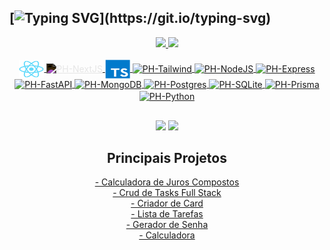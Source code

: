 ## [![Typing SVG](https://readme-typing-svg.herokuapp.com/?color=628FDB&size=35&center=true&vCenter=true&width=1000&lines=Olá,+meu+nome+é+Paulo+Henrique;Tenho+25+anos;Sou+desenvolvedor+Full+Stack;Apaixonado+por+tecnologia+e+inovação;Bem-vindo+ao+meu+GitHub!)](https://git.io/typing-svg)


<div align="center">
  <a href="https://github.com/Paulo-Henrique21">
  <img height="180em" src="https://github-readme-stats.vercel.app/api?username=Paulo-Henrique21&show_icons=true&theme=tokyonight&include_all_commits=true&count_private=true"/>
  <img height="180em" src="https://github-readme-stats.vercel.app/api/top-langs/?username=Paulo-Henrique21&layout=compact&langs_count=7&theme=tokyonight"/>
</div>
<div align="center"><br>

  <!-- Frontend -->
  <img align="center" alt="PH-React" height="30" width="40" src="https://raw.githubusercontent.com/devicons/devicon/master/icons/react/react-original.svg">
  <img align="center" alt="PH-NextJS" height="30" width="40"
       src="https://cdn.jsdelivr.net/gh/devicons/devicon/icons/nextjs/nextjs-original.svg"
       style="filter: invert(100%);" />
  <img align="center" alt="PH-Ts" height="30" width="40" src="https://raw.githubusercontent.com/devicons/devicon/master/icons/typescript/typescript-plain.svg">
  <img align="center" alt="PH-Tailwind" height="30" width="40" src="https://www.vectorlogo.zone/logos/tailwindcss/tailwindcss-icon.svg" />

  <!-- Backend -->
  <img align="center" alt="PH-NodeJS" height="30" width="40" src="https://cdn.jsdelivr.net/gh/devicons/devicon/icons/nodejs/nodejs-original.svg" />
  <img align="center" alt="PH-Express" height="30" width="40" src="https://cdn.jsdelivr.net/gh/devicons/devicon/icons/express/express-original.svg" />
  <img align="center" alt="PH-FastAPI" height="30" width="40" src="https://cdn.jsdelivr.net/gh/devicons/devicon/icons/fastapi/fastapi-original.svg" />

  <!-- Databases -->
  <img align="center" alt="PH-MongoDB" height="30" width="40" src="https://cdn.jsdelivr.net/gh/devicons/devicon/icons/mongodb/mongodb-original.svg" />
  <img align="center" alt="PH-Postgres" height="30" width="40" src="https://cdn.jsdelivr.net/gh/devicons/devicon/icons/postgresql/postgresql-original.svg" />
  <img align="center" alt="PH-SQLite" height="30" width="40" src="https://cdn.jsdelivr.net/gh/devicons/devicon/icons/sqlite/sqlite-original.svg" />

  <!-- Outros -->
  <img align="center" alt="PH-Prisma" height="30" width="40" src="https://cdn.jsdelivr.net/gh/devicons/devicon/icons/prisma/prisma-original.svg" />
  <img align="center" alt="PH-Python" height="30" width="40" src="https://cdn.jsdelivr.net/gh/devicons/devicon/icons/python/python-original.svg" />
</div>


  
  ##
 
<div align="center"> 
  <a href = "mailto:ph.santc2@gmail.com"><img src="https://img.shields.io/badge/-Gmail-%23333?style=for-the-badge&logo=gmail&logoColor=white" target="_blank"></a>
  <a href="https://www.linkedin.com/in/paulo-henrique-souza-dev/" target="_blank"><img src="https://img.shields.io/badge/-LinkedIn-%230077B5?style=for-the-badge&logo=linkedin&logoColor=white" target="_blank"></a> 
</div>

<h2 align="center">Principais Projetos</h2>

<div align="center">
<a href="https://calculadora-juros-compostos-seven.vercel.app/" target="_blank">- Calculadora de Juros Compostos</a> 
</div>
<div align="center">
<a href="https://task-ui.onrender.com/" target="_blank">- Crud de Tasks Full Stack</a> 
</div>
<div align="center">
<a href="https://organo-alura-five.vercel.app/" target="_blank">- Criador de Card</a> 
</div>
<div align="center">
<a href="https://lista-de-tarefas-typescript-beta.vercel.app/" target="_blank">- Lista de Tarefas</a> 
</div>
<div align="center">
<a href="https://geradordesenhaphdev.netlify.app/" target="_blank">- Gerador de Senha</a> 
</div>
<div align="center">
<a href="https://calculadora-ph-dev.netlify.app/" target="_blank">- Calculadora</a> 
</div>

